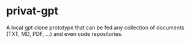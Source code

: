 # privat-gpt
A local gpt clone prototype that can be fed any collection of documents (TXT, MD, PDF, ...) and even code repositories.
